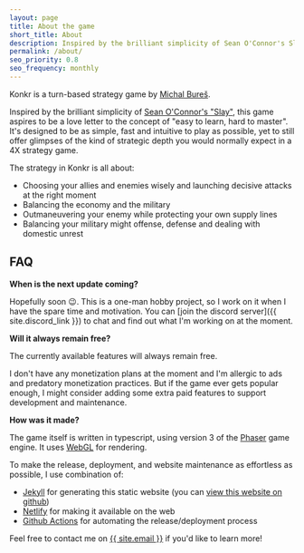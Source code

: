 ```yaml
---
layout: page
title: About the game
short_title: About
description: Inspired by the brilliant simplicity of Sean O'Connor's Slay, this game aspires to be a love letter to the concept of 'easy to learn, hard to master'.
permalink: /about/
seo_priority: 0.8
seo_frequency: monthly
---
```


Konkr is a turn-based strategy game by <a href='mailto:dev@konkr.io' target='_blank'>Michal Bureš</a>.

Inspired by the brilliant simplicity of <a href='https://www.windowsgames.co.uk/slay.html' target='_blank'>Sean O'Connor's "Slay"</a>,
this game aspires to be a love letter to the concept of "easy to learn, hard to master". It's designed to be as simple, fast and intuitive to play
 as possible, yet to still offer glimpses of the kind of strategic depth you would normally expect in a 4X strategy game.

The strategy in Konkr is all about:

* Choosing your allies and enemies wisely and launching decisive attacks at the right moment
* Balancing the economy and the military
* Outmaneuvering your enemy while protecting your own supply lines
* Balancing your military might offense, defense and dealing with domestic unrest


## FAQ

**When is the next update coming?** 
 
Hopefully soon 😉. This is a one-man hobby project, so I work on it when I have the spare time and motivation.
You can [join the discord server]({{ site.discord_link }}) to chat and find out what I'm working on at the moment.

**Will it always remain free?**

The currently available features will always remain free.

I don't have any monetization plans at the moment and I'm allergic to ads and predatory monetization practices.
But if the game ever gets popular enough, I might consider adding some extra paid features to support development and maintenance. 

**How was it made?**

The game itself is written in typescript, using version 3 of the [Phaser](//phaser.io) game engine. It uses [WebGL](https://developer.mozilla.org/en-US/docs/Web/API/WebGL_API) for rendering.

To make the release, deployment, and website maintenance as effortless as possible, I use combination of:
* [Jekyll](//jekyllrb.com/) for generating this static website (you can [view this website on github](https://github.com/michal-bures/konkr_web))
* [Netlify](//www.netlify.com/) for making it available on the web
* [Github Actions](//github.com/features/actions) for automating the release/deployment process

Feel free to contact me on <a href="mailto:{{ site.email }}">{{ site.email }}</a> if you'd like to learn more!


